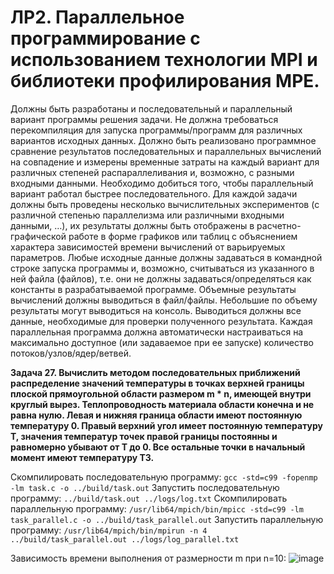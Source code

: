 # ЛР2. Параллельное программирование с использованием технологии MPI и библиотеки профилирования MPE.

Должны быть разработаны и последовательный и параллельный вариант программы решения задачи. Не должна требоваться перекомпиляция для запуска программы/программ для различных вариантов исходных данных. Должно быть реализовано программное сравнение результатов последовательных и параллельных вычислений на совпадение и измерены временные затраты на каждый вариант для различных степеней распараллеливания и, возможно, с разными входными данными.
Необходимо добиться того, чтобы параллельный вариант работал быстрее последовательного. Для каждой задачи должны быть проведены несколько вычислительных экспериментов (с различной степенью параллелизма или различными входными данными, …), их результаты должны быть отображены в расчетно-графической работе в форме графиков или таблиц с объяснением характера зависимостей времени вычислений от варьируемых параметров.
Любые исходные данные должны задаваться в командной строке запуска программы и, возможно, считываться из указанного в ней файла (файлов), т.е. они не должны задаваться/определяться как константы в разрабатываемой программе.
Объемные результаты вычислений должны выводиться в файл/файлы. Небольшие по объему результаты могут выводиться на консоль. Выводиться должны все данные, необходимые для проверки полученного результата.
Каждая параллельная программа должна автоматически настраиваться на максимально доступное (или задаваемое при ее запуске) количество потоков/узлов/ядер/ветвей.

**Задача 27. Вычислить методом последовательных приближений распределение значений температуры в точках верхней границы плоской прямоугольной области размером m * n, имеющей внутри круглый вырез. Теплопроводность материала области конечна и не равна нулю. Левая и нижняя граница области имеют постоянную температуру 0. Правый верхний угол имеет постоянную температуру T, значения температур точек правой границы постоянны и равномерно убывают от T до 0. Все остальные точки в начальный момент имеют температуру Т3.**

Скомпилировать последовательную программу:
`gcc -std=c99 -fopenmp -lm task.c -o ../build/task.out`
Запустить последовательную программу:
`../build/task.out ../logs/log.txt`
Скомпилировать параллельную программу:
`/usr/lib64/mpich/bin/mpicc -std=c99 -lm task_parallel.c -o ../build/task_parallel.out`
Запустить параллельную программу:
`/usr/lib64/mpich/bin/mpirun -n 4 ../build/task_parallel.out ../logs/log_parallel.txt`


Зависимость времени выполнения от размерности m при n=10:
![image](https://github.com/AnasDol/parallel_mpi/assets/51968282/f6b830bf-865d-4f7c-b3f9-c6d493d5ddff)

